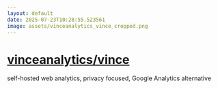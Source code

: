 ```yaml
---
layout: default
date: 2025-07-23T10:28:55.523561
image: assets/vinceanalytics_vince_cropped.png
---
```


# [vinceanalytics/vince](https://github.com/vinceanalytics/vince)

self-hosted web analytics, privacy focused, Google Analytics alternative
